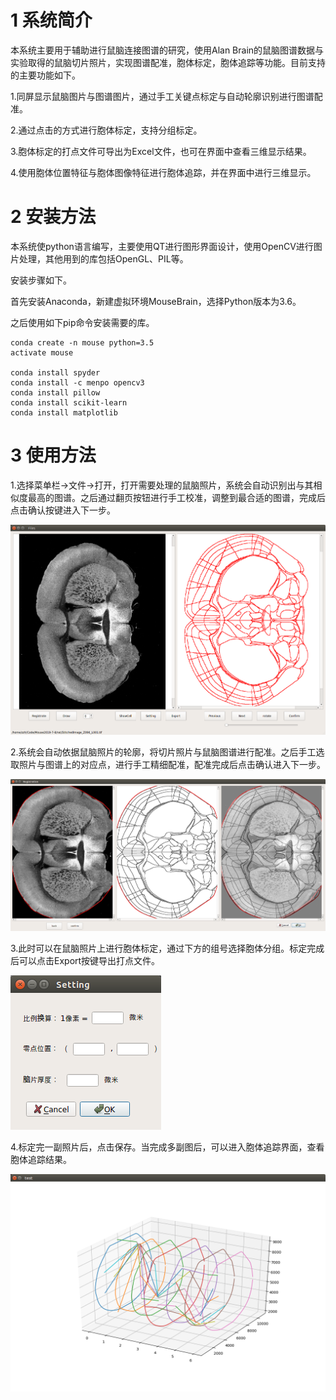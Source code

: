 # 1 系统简介

本系统主要用于辅助进行鼠脑连接图谱的研究，使用Alan Brain的鼠脑图谱数据与实验取得的鼠脑切片照片，实现图谱配准，胞体标定，胞体追踪等功能。目前支持的主要功能如下。

1.同屏显示鼠脑图片与图谱图片，通过手工关键点标定与自动轮廓识别进行图谱配准。

2.通过点击的方式进行胞体标定，支持分组标定。

3.胞体标定的打点文件可导出为Excel文件，也可在界面中查看三维显示结果。

4.使用胞体位置特征与胞体图像特征进行胞体追踪，并在界面中进行三维显示。



# 2 安装方法

本系统使python语言编写，主要使用QT进行图形界面设计，使用OpenCV进行图片处理，其他用到的库包括OpenGL、PIL等。

安装步骤如下。

首先安装Anaconda，新建虚拟环境MouseBrain，选择Python版本为3.6。

之后使用如下pip命令安装需要的库。

```
conda create -n mouse python=3.5
activate mouse

conda install spyder
conda install -c menpo opencv3
conda install pillow
conda install scikit-learn
conda install matplotlib
```



# 3 使用方法

1.选择菜单栏->文件->打开，打开需要处理的鼠脑照片，系统会自动识别出与其相似度最高的图谱。之后通过翻页按钮进行手工校准，调整到最合适的图谱，完成后点击确认按键进入下一步。

![](1.png)

2.系统会自动依据鼠脑照片的轮廓，将切片照片与鼠脑图谱进行配准。之后手工选取照片与图谱上的对应点，进行手工精细配准，配准完成后点击确认进入下一步。

![](2.png)

3.此时可以在鼠脑照片上进行胞体标定，通过下方的组号选择胞体分组。标定完成后可以点击Export按键导出打点文件。

![](3.png)

4.标定完一副照片后，点击保存。当完成多副图后，可以进入胞体追踪界面，查看胞体追踪结果。

![](4.png)

